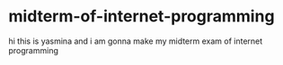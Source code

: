 # midterm-of-internet-programming
hi this is yasmina and i am gonna make my midterm exam of internet programming
